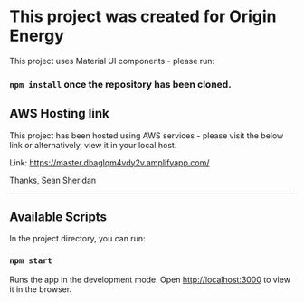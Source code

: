 # This project was created for Origin Energy

This project uses Material UI components - please run:

### `npm install` once the repository has been cloned.

## AWS Hosting link

This project has been hosted using AWS services - please visit the below link or alternatively, view it in your local host.

Link: https://master.dbaglqm4vdy2v.amplifyapp.com/


Thanks,
Sean Sheridan

--- 

## Available Scripts

In the project directory, you can run:

### `npm start`

Runs the app in the development mode.
Open [http://localhost:3000](http://localhost:3000) to view it in the browser.
